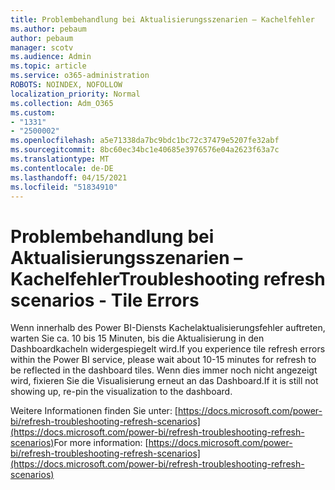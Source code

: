 ```yaml
---
title: Problembehandlung bei Aktualisierungsszenarien – Kachelfehler
ms.author: pebaum
author: pebaum
manager: scotv
ms.audience: Admin
ms.topic: article
ms.service: o365-administration
ROBOTS: NOINDEX, NOFOLLOW
localization_priority: Normal
ms.collection: Adm_O365
ms.custom:
- "1331"
- "2500002"
ms.openlocfilehash: a5e71338da7bc9bdc1bc72c37479e5207fe32abf
ms.sourcegitcommit: 8bc60ec34bc1e40685e3976576e04a2623f63a7c
ms.translationtype: MT
ms.contentlocale: de-DE
ms.lasthandoff: 04/15/2021
ms.locfileid: "51834910"
---
```

# <a name="troubleshooting-refresh-scenarios---tile-errors"></a><span data-ttu-id="9d5e5-102">Problembehandlung bei Aktualisierungsszenarien – Kachelfehler</span><span class="sxs-lookup"><span data-stu-id="9d5e5-102">Troubleshooting refresh scenarios - Tile Errors</span></span>

<span data-ttu-id="9d5e5-103">Wenn innerhalb des Power BI-Diensts Kachelaktualisierungsfehler auftreten, warten Sie ca. 10 bis 15 Minuten, bis die Aktualisierung in den Dashboardkacheln widergespiegelt wird.</span><span class="sxs-lookup"><span data-stu-id="9d5e5-103">If you experience tile refresh errors  within the Power BI service, please wait about 10-15 minutes for refresh to be reflected in the dashboard tiles.</span></span> <span data-ttu-id="9d5e5-104">Wenn dies immer noch nicht angezeigt wird, fixieren Sie die Visualisierung erneut an das Dashboard.</span><span class="sxs-lookup"><span data-stu-id="9d5e5-104">If it is still not showing up, re-pin the visualization to the dashboard.</span></span>

<span data-ttu-id="9d5e5-105">Weitere Informationen finden Sie unter: [https://docs.microsoft.com/power-bi/refresh-troubleshooting-refresh-scenarios](https://docs.microsoft.com/power-bi/refresh-troubleshooting-refresh-scenarios)</span><span class="sxs-lookup"><span data-stu-id="9d5e5-105">For more information: [https://docs.microsoft.com/power-bi/refresh-troubleshooting-refresh-scenarios](https://docs.microsoft.com/power-bi/refresh-troubleshooting-refresh-scenarios)</span></span>
